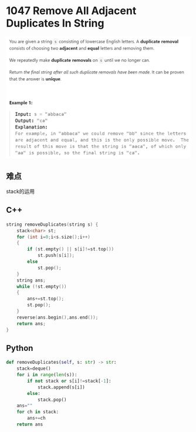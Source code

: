 # 1047 Remove All Adjacent Duplicates In String
![alt text](image.png)

## 难点
stack的运用

## C++ 
``` C++
string removeDuplicates(string s) {
    stack<char> st;
    for (int i=0;i<s.size();i++)
    {
        if (st.empty() || s[i]!=st.top())
            st.push(s[i]);
        else
            st.pop();
    }
    string ans;
    while (!st.empty())
    {
        ans+=st.top();
        st.pop();
    }
    reverse(ans.begin(),ans.end());
    return ans;
}
```

## Python
``` Python
def removeDuplicates(self, s: str) -> str:
    stack=deque()
    for i in range(len(s)):
        if not stack or s[i]!=stack[-1]:
            stack.append(s[i])
        else:
            stack.pop()
    ans=""
    for ch in stack:
        ans+=ch
    return ans
```